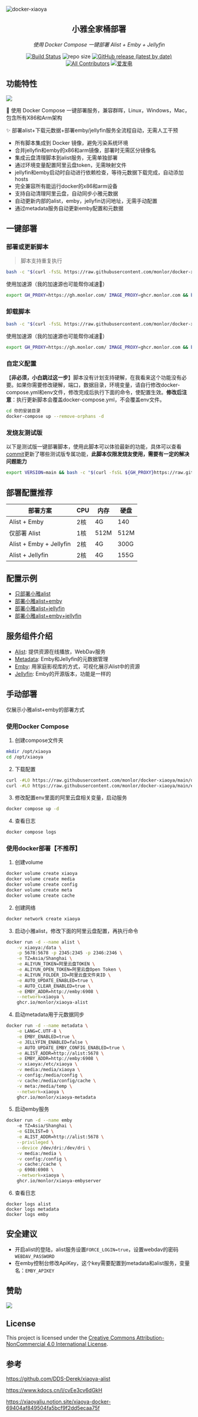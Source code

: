 ![docker-xiaoya](https://socialify.git.ci/monlor/docker-xiaoya/image?description=0&font=Rokkitt&forks=1&issues=1&language=1&logo=https%3A%2F%2Fcdn.monlor.com%2F2024%2F6%2F4%2F2024-06-04%252017.30.47.jpeg&name=1&owner=1&pattern=Circuit%20Board&pulls=1&stargazers=1&theme=Auto)

<div align="center">
<h2>小雅全家桶部署</h2>
<p><em>使用 Docker Compose 一键部署 Alist + Emby + Jellyfin</em></p>
</div>

<p align="center">
<a href="https://github.com/monlor/docker-xiaoya/actions/workflows/docker-build.yml"><img src="https://github.com/monlor/docker-xiaoya/actions/workflows/docker-build.yml/badge.svg" alt="Build Status"></a> 
<a><img src="https://img.shields.io/github/repo-size/monlor/docker-xiaoya.svg?style=flat" alt="repo size"></a> 
<a href="https://github.com/monlor/docker-xiaoya/releases/latest"><img src="https://img.shields.io/github/v/release/monlor/docker-xiaoya" alt="GitHub release (latest by date)"></a> 
<a href="https://github.com/monlor/docker-xiaoya/graphs/contributors"><img src="https://img.shields.io/badge/Contributors-3-orange.svg" alt="All Contributors"></a> 
<a href="https://afdian.net/a/monlor"><img src="https://img.shields.io/badge/爱发电-monlor-purple" alt="爱发电"></a>
</p>

## 功能特性

![](https://cdn.monlor.com/2024/6/4/SCR-20240603-kpvb.jpeg)

🚀 使用 Docker Compose 一键部署服务，兼容群晖，Linux，Windows，Mac，包含所有X86和Arm架构

✨ 部署alist+下载元数据+部署emby/jellyfin服务全流程自动，无需人工干预

* 所有脚本集成到 Docker 镜像，避免污染系统环境
* 合并jellyfin和emby的x86和arm镜像，部署时无需区分镜像名
* 集成云盘清理脚本到alist服务，无需单独部署
* 通过环境变量配置阿里云盘token，无需映射文件
* jellyfin和emby启动时自动进行依赖检查，等待元数据下载完成，自动添加hosts
* 完全兼容所有能运行docker的x86和arm设备
* 支持自动清理阿里云盘，自动同步小雅元数据
* 自动更新内部的alist，emby，jellyfin访问地址，无需手动配置
* 通过metadata服务自动更新emby配置和元数据

## 一键部署

### 部署或更新脚本

> 脚本支持重复执行

```bash
bash -c "$(curl -fsSL https://raw.githubusercontent.com/monlor/docker-xiaoya/main/install.sh)"
```

使用加速源（我的加速源也可能帮你减速🤣）

```bash
export GH_PROXY=https://gh.monlor.com/ IMAGE_PROXY=ghcr.monlor.com && bash -c "$(curl -fsSL ${GH_PROXY}https://raw.githubusercontent.com/monlor/docker-xiaoya/main/install.sh)"
```

### 卸载脚本

```bash
bash -c "$(curl -fsSL https://raw.githubusercontent.com/monlor/docker-xiaoya/main/uninstall.sh)"
```

使用加速源（我的加速源也可能帮你减速🤣）

```bash
export GH_PROXY=https://gh.monlor.com/ IMAGE_PROXY=ghcr.monlor.com && bash -c "$(curl -fsSL ${GH_PROXY}https://raw.githubusercontent.com/monlor/docker-xiaoya/main/uninstall.sh)"
```

### 自定义配置

【**非必须，小白跳过这一步**】脚本没有计划支持硬解，在我看来这个功能没有必要。如果你需要修改硬解，端口，数据目录，环境变量，请自行修改docker-compose.yml和env文件，修改完成后执行下面的命令，使配置生效。**修改后注意**：执行更新脚本会覆盖docker-compose.yml，不会覆盖env文件。

```bash
cd 你的安装目录
docker-compose up --remove-orphans -d
```

### 发烧友测试版

以下是测试版一键部署脚本，使用此脚本可以体验最新的功能，具体可以查看[commit](https://github.com/monlor/docker-xiaoya/commits/main/)更新了哪些测试版专属功能，**此脚本仅限发烧友使用，需要有一定的解决问题能力**

```bash
export VERSION=main && bash -c "$(curl -fsSL ${GH_PROXY}https://raw.githubusercontent.com/monlor/docker-xiaoya/${VERSION:-main}/install.sh)"
```

## 部署配置推荐

| 部署方案          | CPU      | 内存      | 硬盘      |
| ----------------- | -------- | --------- | --------- |
| Alist + Emby      | 2核   | 4G    | 140  |
| 仅部署 Alist      | 1核   | 512M  | 512M  |
| Alist + Emby + Jellyfin      | 2核   | 4G    | 300G  |
| Alist + Jellyfin      | 2核   | 4G    | 155G  |

## 配置示例

* [只部署小雅alist](/docker-compose-alist.yml)
* [部署小雅alist+emby](/docker-compose.yml)
* [部署小雅alist+jellyfin](/docker-compose-jellyfin.yml)
* [部署小雅alist+emby+jellyfin](/docker-compose-all.yml)

## 服务组件介绍

* [Alist](/alist): 提供资源在线播放，WebDav服务
* [Metadata](/metadata): Emby和Jellyfin的元数据管理
* [Emby](/emby): 用家庭影视库的方式，可视化展示Alist中的资源
* [Jellyfin](/jellyfin): Emby的开源版本，功能是一样的

## 手动部署

仅展示小雅alist+emby的部署方式

### 使用Docker Compose

1. 创建compose文件夹

```bash
mkdir /opt/xiaoya
cd /opt/xiaoya
```

2. 下载配置

```bash
curl -#LO https://raw.githubusercontent.com/monlor/docker-xiaoya/main/docker-compose.yml
curl -#LO https://raw.githubusercontent.com/monlor/docker-xiaoya/main/env
```

3. 修改配置env里面的阿里云盘相关变量，启动服务

```bash
docker compose up -d
```

4. 查看日志

```bash
docker compose logs
```

### 使用docker部署【不推荐】

1. 创建volume

```bash
docker volume create xiaoya
docker volume create media
docker volume create config
docker volume create meta
docker volume create cache
```

2. 创建网络

```bash
docker network create xiaoya
```

3. 启动小雅alist，修改下面的阿里云盘配置，再执行命令

```bash
docker run -d --name alist \
    -v xiaoya:/data \
    -p 5678:5678 -p 2345:2345 -p 2346:2346 \
    -e TZ=Asia/Shanghai \
    -e ALIYUN_TOKEN=阿里云盘TOKEN \
    -e ALIYUN_OPEN_TOKEN=阿里云盘Open Token \
    -e ALIYUN_FOLDER_ID=阿里云盘文件夹ID \
    -e AUTO_UPDATE_ENABLED=true \
    -e AUTO_CLEAR_ENABLED=true \
    -e EMBY_ADDR=http://emby:6908 \
    --network=xiaoya \
    ghcr.io/monlor/xiaoya-alist 
```

4. 启动metadata用于元数据同步

```bash
docker run -d --name metadata \
    -e LANG=C.UTF-8 \
    -e EMBY_ENABLED=true \
    -e JELLYFIN_ENABLED=false \
    -e AUTO_UPDATE_EMBY_CONFIG_ENABLED=true \
    -e ALIST_ADDR=http://alist:5678 \
    -e EMBY_ADDR=http://emby:6908 \
    -v xiaoya:/etc/xiaoya \
    -v media:/media/xiaoya \
    -v config:/media/config \
    -v cache:/media/config/cache \
    -v meta:/media/temp \
    --network=xiaoya \
    ghcr.io/monlor/xiaoya-metadata
```

5. 启动emby服务

```bash
docker run -d --name emby
    -e TZ=Asia/Shanghai \
    -e GIDLIST=0 \
    -e ALIST_ADDR=http://alist:5678 \
    --privileged \
    --device /dev/dri:/dev/dri \
    -v media:/media \
    -v config:/config \
    -v cache:/cache \
    -p 6908:6908 \
    --network=xiaoya \
    ghcr.io/monlor/xiaoya-embyserver
```

6. 查看日志

```
docker logs alist
docker logs metadata
docker logs emby
```

## 安全建议

* 开启alist的登陆，alist服务设置`FORCE_LOGIN=true`，设置webdav的密码`WEBDAV_PASSWORD`
* 在emby控制台修改ApiKey，这个key需要配置到metadata和alist服务，变量名：`EMBY_APIKEY`

## 赞助

[![](https://img.shields.io/badge/爱发电-monlor-purple)](https://afdian.net/a/monlor)

## License

This project is licensed under the [Creative Commons Attribution-NonCommercial 4.0 International License](https://creativecommons.org/licenses/by-nc/4.0/).

## 参考

https://github.com/DDS-Derek/xiaoya-alist

https://www.kdocs.cn/l/cvEe3cv6dGkH

https://xiaoyaliu.notion.site/xiaoya-docker-69404af849504fa5bcf9f2dd5ecaa75f